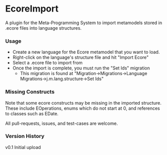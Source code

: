 # EcoreImport
A plugin for the Meta-Programming System to import metamodels stored in .ecore files into language structures.

### Usage
* Create a new language for the Ecore metamodel that you want to load.
* Right-click on the language's structure file and hit "Import Ecore"
* Select a .ecore file to import from
* Once the import is complete, you must run the "Set Ids" migration
  * This migration is found at "Migration->Migrations->Language Migrations->j.m.lang.structure->Set Ids"

### Missing Constructs
Note that some ecore constructs may be missing in the imported structure. These include EOperations, enums which do not start at 0, and references to classes such as EDate.

All pull-requests, issues, and test-cases are welcome.

### Version History
v0.1
Initial upload
